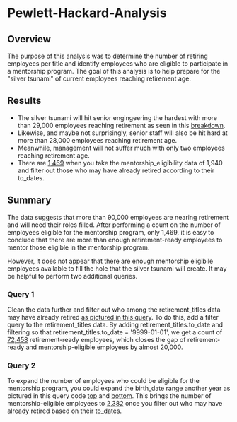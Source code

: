 # Pewlett-Hackard-Analysis
## Overview
The purpose of this analysis was to determine the number of retiring employees per title and identify employees who are eligible to participate in a mentorship program. The goal of this analysis is to help prepare for the "silver tsunami" of current employees reaching retirement age.

## Results
* The silver tsunami will hit senior engingeering the hardest with more than 29,000 employees reaching retirement as seen in this [breakdown](https://github.com/LaurenSonis/Pewlett-Hackard-Analysis/blob/main/2021-01-24%20(4).png).
* Likewise, and maybe not surprisingly, senior staff will also be hit hard at more than 28,000 employees reaching retirement age.
* Meanwhile, management will not suffer much with only two employees reaching retirement age.
* There are [1,469](https://github.com/LaurenSonis/Pewlett-Hackard-Analysis/blob/main/2021-01-24%20(4).png) when you take the mentorship_eligibility data of 1,940 and filter out those who may have already retired according to their to_dates.

## Summary
The data suggests that more than 90,000 employees are nearing retirement and will need their roles filled. After performing a count on the number of employees eligible for the mentorship program, only 1,469, it is easy to conclude that there are more than enough retirement-ready employees to mentor those eligible in the mentorship program. 

However, it does not appear that there are enough mentorship eligibile employees available to fill the hole that the silver tsunami will create. It may be helpful to perform two additional queries.

### Query 1
Clean the data further and filter out who among the retirement_titles data may have already retired [as pictured in this query](https://github.com/LaurenSonis/Pewlett-Hackard-Analysis/blob/main/2021-01-24%20(9).png). To do this, add a filter query to the retirement_titles data. By adding retirement_titles.to_date and filtering so that retirement_titles.to_date = '9999-01-01', we get a count of [72,458](https://github.com/LaurenSonis/Pewlett-Hackard-Analysis/blob/main/2021-01-24%20(8).png) retirement-ready employees, which closes the gap of retirement-ready and mentorship-eligible employees by almost 20,000.

### Query 2
To expand the number of employees who could be eligible for the mentorship program, you could expand the birth_date range another year as pictured in this query code [top](https://github.com/LaurenSonis/Pewlett-Hackard-Analysis/blob/main/2021-01-24%20(10).png) and [bottom](https://github.com/LaurenSonis/Pewlett-Hackard-Analysis/blob/main/2021-01-24%20(11).png). This brings the number of mentorship-eligible employees to [2,382](https://github.com/LaurenSonis/Pewlett-Hackard-Analysis/blob/main/2021-01-24%20(13).png) once you filter out who may have already retired based on their to_dates.

